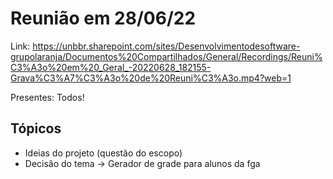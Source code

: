 # Reunião em 28/06/22

Link: https://unbbr.sharepoint.com/sites/Desenvolvimentodesoftware-grupolaranja/Documentos%20Compartilhados/General/Recordings/Reuni%C3%A3o%20em%20_Geral_-20220628_182155-Grava%C3%A7%C3%A3o%20de%20Reuni%C3%A3o.mp4?web=1

Presentes: Todos!

## Tópicos

* Ideias do projeto (questão do escopo)
* Decisão do tema -> Gerador de grade para alunos da fga
